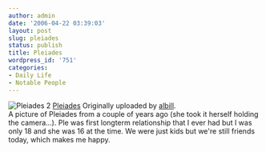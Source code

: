 ```yaml
---
author: admin
date: '2006-04-22 03:39:03'
layout: post
slug: pleiades
status: publish
title: Pleiades
wordpress_id: '751'
categories:
- Daily Life
- Notable People
---
```


![Pleiades 2](http://static.flickr.com/28/100101206_ec9abd7a1c_o.jpg)
[Pleiades](http://www.flickr.com/photos/albill/100101206/) Originally
uploaded by [albill](http://www.flickr.com/people/albill/).\
 A picture of Pleiades from a couple of years ago (she took it herself
holding the camera...). Ple was first longterm relationship that I ever
had but I was only 18 and she was 16 at the time. We were just kids but
we're still friends today, which makes me happy.
